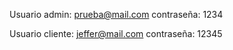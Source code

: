 
Usuario admin:
prueba@mail.com
contraseña: 1234

Usuario cliente:
jeffer@mail.com
contraseña: 12345
